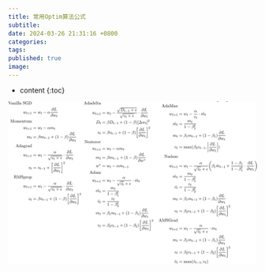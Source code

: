 ```yaml
---
title: 常用Optim算法公式
subtitle: 
date: 2024-03-26 21:31:16 +0800
categories: 
tags: 
published: true
image:
---
```

* content
{:toc}


![](assets/img/2024-03-26-Optim算法_eq.png)